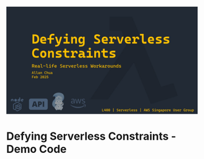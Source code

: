 ![Banner](https://github.com/allanchua101/defying-serverless-constraints-demo/blob/main/assets/Banner.jpeg "Banner")

# Defying Serverless Constraints - Demo Code

